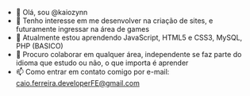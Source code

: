 - 👋 Olá, sou @kaiozynn
- 👀 Tenho interesse em me desenvolver na criação de sites, e futuramente ingressar na área de games
- 🌱 Atualmente estou aprendendo JavaScript, HTML5 e CSS3, MySQL, PHP (BASICO)
- 💞️ Procuro colaborar em qualquer área, independente se faz parte do idioma que estudo ou não, o que importa é aprender
- 📫 Como entrar em contato comigo por e-mail: caio.ferreira.developerFE@gmail.com

<!---
kaiozynn/kaiozynn is a ✨ special ✨ repository because its `README.md` (this file) appears on your GitHub profile.
You can click the Preview link to take a look at your changes.
--->
